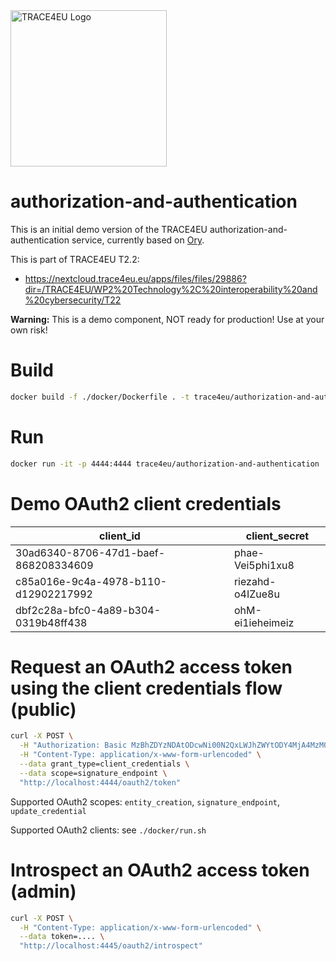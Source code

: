 <img src="https://trace4eu.eu/wp-content/uploads/2023/09/Logo_TRACE4EU_horizontal_positive_RGB.png" width="250" alt="TRACE4EU Logo">

# authorization-and-authentication

This is an initial demo version of the TRACE4EU authorization-and-authentication service, currently based on [Ory](https://www.ory.sh/).

This is part of TRACE4EU T2.2:

* https://nextcloud.trace4eu.eu/apps/files/files/29886?dir=/TRACE4EU/WP2%20Technology%2C%20interoperability%20and%20cybersecurity/T22

**Warning:** This is a demo component, NOT ready for production! Use at your own risk!

# Build

```bash
docker build -f ./docker/Dockerfile . -t trace4eu/authorization-and-authentication
```

# Run

```bash
docker run -it -p 4444:4444 trace4eu/authorization-and-authentication
```

# Demo OAuth2 client credentials

| client_id                             | client_secret    |
|---------------------------------------|------------------|
| 30ad6340-8706-47d1-baef-868208334609  | phae-Vei5phi1xu8 |
| c85a016e-9c4a-4978-b110-d12902217992  | riezahd-o4IZue8u |
| dbf2c28a-bfc0-4a89-b304-0319b48ff438  | ohM-ei1ieheimeiz |

# Request an OAuth2 access token using the client credentials flow (public)

```bash
curl -X POST \
  -H "Authorization: Basic MzBhZDYzNDAtODcwNi00N2QxLWJhZWYtODY4MjA4MzM0NjA5OnBoYWUtVmVpNXBoaTF4dTg=" \
  -H "Content-Type: application/x-www-form-urlencoded" \
  --data grant_type=client_credentials \
  --data scope=signature_endpoint \
  "http://localhost:4444/oauth2/token"
```

Supported OAuth2 scopes: `entity_creation`, `signature_endpoint`, `update_credential`

Supported OAuth2 clients: see `./docker/run.sh`

# Introspect an OAuth2 access token (admin)

```bash
curl -X POST \
  -H "Content-Type: application/x-www-form-urlencoded" \
  --data token=.... \
  "http://localhost:4445/oauth2/introspect"
```

